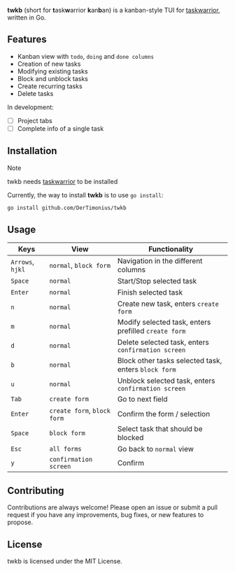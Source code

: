 **twkb** (short for **t**ask**w**arrior **k**an**b**an) is a kanban-style TUI for [taskwarrior](https://taskwarrior.org), written in Go.

## Features

- Kanban view with `todo`, `doing` and `done columns`
- Creation of new tasks
- Modifying existing tasks
- Block and unblock tasks
- Create recurring tasks
- Delete tasks

In development:

- [ ] Project tabs
- [ ] Complete info of a single task

## Installation

> [!NOTE]
> twkb needs [taskwarrior](https://taskwarrior.org) to be installed

Currently, the way to install **twkb** is to use `go install`:

```sh copy
go install github.com/DerTimonius/twkb
```

## Usage

| **Keys**         | **View**                    | **Functionality**                                    |
| ---------------- | --------------------------- | ---------------------------------------------------- |
| `Arrows`, `hjkl` | `normal`, `block form`      | Navigation in the different columns                  |
| `Space`          | `normal`                    | Start/Stop selected task                             |
| `Enter`          | `normal`                    | Finish selected task                                 |
| `n`              | `normal`                    | Create new task, enters `create form`                |
| `m`              | `normal`                    | Modify selected task, enters prefilled `create form` |
| `d`              | `normal`                    | Delete selected task, enters `confirmation screen`   |
| `b`              | `normal`                    | Block other tasks selected task, enters `block form` |
| `u`              | `normal`                    | Unblock selected task, enters `confirmation screen`  |
| `Tab`            | `create form`               | Go to next field                                     |
| `Enter`          | `create form`, `block form` | Confirm the form / selection                         |
| `Space`          | `block form`                | Select task that should be blocked                   |
| `Esc`            | `all forms`                 | Go back to `normal` view                             |
| `y`              | `confirmation screen`       | Confirm                                              |

## Contributing

Contributions are always welcome! Please open an issue or submit a pull request if you have any improvements, bug fixes, or new features to propose.

## License

twkb is licensed under the MIT License.
